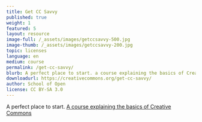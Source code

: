 ```yaml
---
title: Get CC Savvy
published: true
weight: 1
featured: 5
layout: resource
image-full: /_assets/images/getccsavvy-500.jpg
image-thumb: /_assets/images/getccsavvy-200.jpg
topic: licenses
language: en
medium: course
permalink: /get-cc-savvy/
blurb: A perfect place to start. a course explaining the basics of Creative Commons.
downloadurl: https://creativecommons.org/get-cc-savvy/
author: School of Open
license: CC BY-SA 3.0
---
```



  A perfect place to start.
 [A course explaining the basics of Creative Commons](https://creativecommons.org/get-cc-savvy/)

